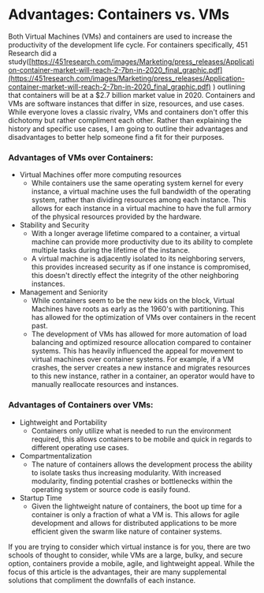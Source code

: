 # Advantages: Containers vs. VMs

Both Virtual Machines (VMs) and containers are used to increase the productivity of the development life cycle. For containers specifically, 451 Research did a study([https://451research.com/images/Marketing/press_releases/Application-container-market-will-reach-2-7bn-in-2020_final_graphic.pdf](https://451research.com/images/Marketing/press_releases/Application-container-market-will-reach-2-7bn-in-2020_final_graphic.pdf) ) outlining that containers will be at a $2.7 billion market value in 2020. Containers and VMs are software instances that differ in size, resources, and use cases. While everyone loves a classic rivalry, VMs and containers don't offer this dichotomy but rather compliment each other. Rather than explaining the history and specific use cases, I am going to outline their advantages and disadvantages to better help someone find a fit for their purposes. 

### Advantages of VMs over Containers:

- Virtual Machines offer more computing resources
    - While containers use the same operating system kernel for every instance, a virtual machine uses the full bandwidth of the operating system, rather than dividing resources among each instance. This allows for each instance in a virtual machine to have the full armory of the physical resources provided by the hardware.
- Stability and Security
    - With a longer average lifetime compared to a container, a virtual machine can provide more productivity due to its ability to complete multiple tasks during the lifetime of the instance.
    - A virtual machine is adjacently isolated to its neighboring servers, this provides increased security as if one instance is compromised, this doesn't directly effect the integrity of the other neighboring instances.
- Management and Seniority
    - While containers seem to be the new kids on the block, Virtual Machines have roots as early as the 1960's with partitioning. This has allowed for the optimization of VMs over containers in the recent past.
    - The development of VMs has allowed for more automation of load balancing and optimized resource allocation compared to container systems. This has heavily influenced the appeal for movement to virtual machines over container systems. For example, if a VM crashes, the server creates a new instance and migrates resources to this new instance, rather in a container, an operator would have to manually reallocate resources and instances.

### Advantages of Containers over VMs:

- Lightweight and Portability
    - Containers only utilize what is needed to run the environment required, this allows containers to be mobile and quick in regards to different operating use cases.
- Compartmentalization
    - The nature of containers allows the development process the ability to isolate tasks thus increasing modularity. With increased modularity, finding potential crashes or bottlenecks within the operating system or source code is easily found.
- Startup Time
    - Given the lightweight nature of containers, the boot up time for a container is only a fraction of what a VM is. This allows for agile development and allows for distributed applications to be more efficient given the swarm like nature of container systems.

If you are trying to consider which virtual instance is for you, there are two schools of thought to consider, while VMs are a large, bulky, and secure option, containers provide a mobile, agile, and lightweight appeal. While the focus of this article is the advantages, their are many supplemental solutions that compliment the downfalls of each instance.
